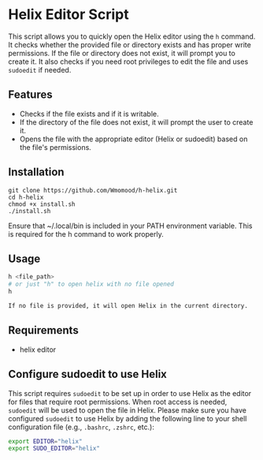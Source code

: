 # Helix Editor Script
This script allows you to quickly open the Helix editor using the `h` command. It checks whether the provided file or directory exists and has proper write permissions. If the file or directory does not exist, it will prompt you to create it. It also checks if you need root privileges to edit the file and uses `sudoedit` if needed.

## Features
- Checks if the file exists and if it is writable.
- If the directory of the file does not exist, it will prompt the user to create it.
- Opens the file with the appropriate editor (Helix or sudoedit) based on the file's permissions.

## Installation

```
git clone https://github.com/Wmomood/h-helix.git
cd h-helix
chmod +x install.sh
./install.sh
```
Ensure that ~/.local/bin is included in your PATH environment variable. This is required for the h command to work properly.

## Usage

```bash
h <file_path>
# or just "h" to open helix with no file opened
h

If no file is provided, it will open Helix in the current directory.
```

## Requirements

  - helix editor

## Configure sudoedit to use Helix

This script requires `sudoedit` to be set up in order to use Helix as the editor for files that require root permissions. When root access is needed, `sudoedit` will be used to open the file in Helix. Please make sure you have configured `sudoedit` to use Helix by adding the following line to your shell configuration file (e.g., `.bashrc`, `.zshrc`, etc.):

```bash
export EDITOR="helix"
export SUDO_EDITOR="helix"
```
